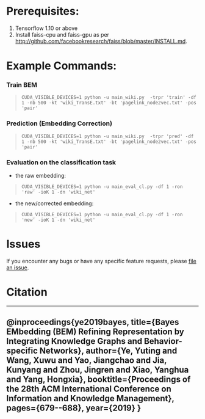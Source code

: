 # Prerequisites:
1. Tensorflow 1.10 or above
2. Install faiss-cpu and faiss-gpu as per <http://github.com/facebookresearch/faiss/blob/master/INSTALL.md>.


# Example Commands:
### Train BEM 
> ``CUDA_VISIBLE_DEVICES=1 python -u main_wiki.py  -trpr 'train' -df 1 -nb 500 -kt 'wiki_TransE.txt' -bt 'pagelink_node2vec.txt' -pos 'pair'``

### Prediction (Embedding Correction)
> ``CUDA_VISIBLE_DEVICES=1 python -u main_wiki.py  -trpr 'pred' -df 1 -nb 500 -kt 'wiki_TransE.txt' -bt 'pagelink_node2vec.txt' -pos 'pair'``

### Evaluation on the classification task 
* the raw embedding:

> ``CUDA_VISIBLE_DEVICES=1 python -u main_eval_cl.py -df 1 -ron 'raw' -ioK 1 -dn 'wiki_net'``

* the new/corrected embedding:

> ``CUDA_VISIBLE_DEVICES=1 python -u main_eval_cl.py -df 1 -ron 'new' -ioK 1 -dn 'wiki_net'``

# Issues
If you encounter any bugs or have any specific feature requests, please [file an issue](https://github.com/Elric2718/Bayes_Embedding/issues).

# Citation
---
@inproceedings{ye2019bayes,
  title={Bayes EMbedding (BEM) Refining Representation by Integrating Knowledge Graphs and Behavior-specific Networks},
  author={Ye, Yuting and Wang, Xuwu and Yao, Jiangchao and Jia, Kunyang and Zhou, Jingren and Xiao, Yanghua and Yang, Hongxia},
  booktitle={Proceedings of the 28th ACM International Conference on Information and Knowledge Management},
  pages={679--688},
  year={2019}
}
---

